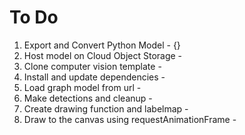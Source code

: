 # To Do
1. Export and Convert Python Model - {}
2. Host model on Cloud Object Storage - 
3. Clone computer vision template - 
4. Install and update dependencies - 
5. Load graph model from url - 
6. Make detections and cleanup - 
7. Create drawing function and labelmap - 
8. Draw to the canvas using requestAnimationFrame - 